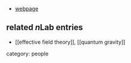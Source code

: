 

* [webpage](http://blogs.umass.edu/donoghue/)

## related $n$Lab entries

* [[effective field theory]], [[quantum gravity]]

category: people